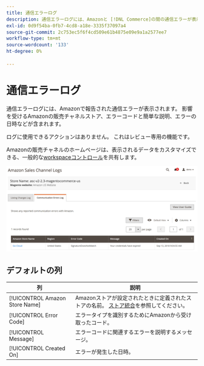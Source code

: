 ```yaml
---
title: 通信エラーログ
description: 通信エラーログには、Amazonと [!DNL Commerce]の間の通信エラーが表示されます。
exl-id: 0d9f54ba-0fb7-4cd8-a18e-3335f37097a4
source-git-commit: 2c753ec5f6f4cd509e61b4875e09e9a1a2577ee7
workflow-type: tm+mt
source-wordcount: '133'
ht-degree: 0%

---
```


# 通信エラーログ

通信エラーログには、Amazonで報告された通信エラーが表示されます。 影響を受けるAmazonの販売チャネルストア、エラーコードと簡単な説明、エラーの日時などが含まれます。

ログに使用できるアクションはありません。 これはレビュー専用の機能です。

Amazonの販売チャネルのホームページは、表示されるデータをカスタマイズできる、一般的な[workspaceコントロール](./workspace-controls.md)を共有します。

![通信エラーログ](assets/amazon-comm-errors-log.png)

## デフォルトの列

| 列 | 説明 |
|--- |--- |
| [!UICONTROL Amazon Store Name] | Amazonストアが設定されたときに定義されたストアの名前。 [ストア統合](./store-integration.md)を参照してください。 |
| [!UICONTROL Error Code] | エラータイプを識別するためにAmazonから受け取ったコード。 |
| [!UICONTROL Message] | エラーコードに関連するエラーを説明するメッセージ。 |
| [!UICONTROL Created On] | エラーが発生した日時。 |
